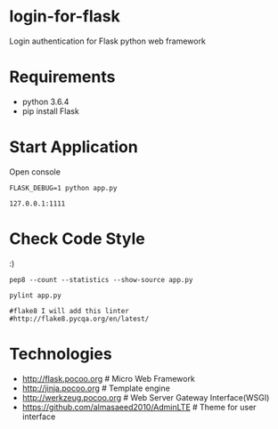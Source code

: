 # login-for-flask
Login authentication for Flask python web framework

# Requirements 
- python 3.6.4
- pip install Flask

# Start Application
Open console
```
FLASK_DEBUG=1 python app.py

127.0.0.1:1111
```
# Check Code Style
 :)
```
pep8 --count --statistics --show-source app.py

pylint app.py

#flake8 I will add this linter
#http://flake8.pycqa.org/en/latest/
```
# Technologies
- http://flask.pocoo.org  # Micro Web Framework
- http://jinja.pocoo.org  # Template engine
- http://werkzeug.pocoo.org # Web Server Gateway Interface(WSGI)
- https://github.com/almasaeed2010/AdminLTE # Theme for user interface
